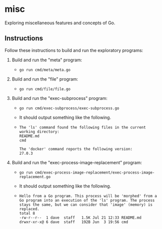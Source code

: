# misc

Exploring miscellaneous features and concepts of Go.


## Instructions

Follow these instructions to build and run the exploratory programs:

1. Build and run the "meta" program:
    * ```shell
      go run cmd/meta/meta.go
       ```
2. Build and run the "file" program:
    * ```shell
      go run cmd/file/file.go
      ```
3. Build and run the "exec-subprocess" program:
    * ```shell
      go run cmd/exec-subprocess/exec-subprocess.go
      ```
    * It should output something like the following.
    * ```text
      The 'ls' command found the following files in the current working directory:
      README.md
      cmd
      
      The 'docker' command reports the following version:
      27.0.3
      ```
4. Build and run the "exec-process-image-replacement" program:
    * ```shell
      go run cmd/exec-process-image-replacement/exec-process-image-replacement.go
      ```
    * It should output something like the following.
    * ```text
      Hello from a Go program. This process will be 'morphed' from a Go program into an execution of the 'ls' program. The process stays the same, but we can consider that 'image' (memory) is replaced.
      total 8
      -rw-r--r--  1 dave  staff   1.5K Jul 21 12:33 README.md
      drwxr-xr-x@ 6 dave  staff   192B Jun  3 19:56 cmd      
      ```
